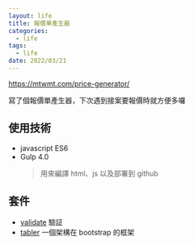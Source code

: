 ```yaml
---
layout: life
title: 報價單產生器
categories:
  - life
tags:
  - life
date: 2022/03/21
---
```



https://mtwmt.com/price-generator/


寫了個報價單產生器，下次遇到接案要報價時就方便多囉

## 使用技術
- javascript ES6
- Gulp 4.0 
  > 用來編譯 html、js 以及部署到 github
  
## 套件
- [validate](http://validatejs.org/) 驗証
- [tabler](https://tabler.io/) 一個架構在 bootstrap 的框架
